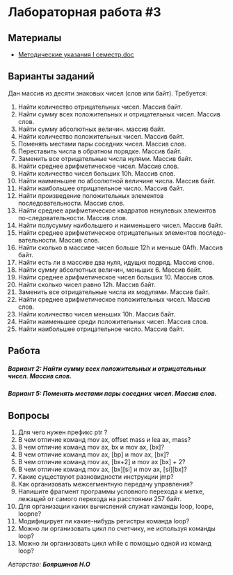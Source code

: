 # Лабораторная работа #3

## Материалы

* [Методические указания I семестр.doc](../%D0%9C%D0%B5%D1%82%D0%BE%D0%B4%D0%B8%D1%87%D0%B5%D1%81%D0%BA%D0%B8%D0%B5%20%D1%83%D0%BA%D0%B0%D0%B7%D0%B0%D0%BD%D0%B8%D1%8F%20I%20%D1%81%D0%B5%D0%BC%D0%B5%D1%81%D1%82%D1%80.doc)

## Варианты заданий
Дан массив из десяти знаковых чисел (слов или байт). Требуется:

1.	Найти количество отрицательных чисел. Массив байт.
2.	Найти сумму всех положительных и отрицательных чисел. Массив слов. 
3.	Найти сумму абсолютных величин. массив байт.
4.	Найти количество положительных чисел. Массив байт.
5.	Поменять местами пары соседних чисел. Массив слов.
6.	Переставить числа в обратном порядке. Массив байт.
7.	Заменить все отрицательные числа нулями. Массив байт.
8.	Найти среднее арифметическое чисел. Массив слов.
9.	Найти количество чисел больших 10h. Массив слов.
10.	Найти наименьшее по абсолютной величине числа. Массив байт.
11.	Найти наибольшее отрицательное число. Массив байт.
12.	Найти произведение положительных элементов последовательности. Массив слов.
13.	Найти среднее арифметическое квадратов ненулевых элементов по-следовательности. Массив слов.
14.	Найти полусумму наибольшего и наименьшего чисел. Массив байт.
15.	Найти среднее арифметическое отрицательных элементов последо-вательности. Массив слов.
16.	Найти сколько в массиве чисел больше 12h и меньше 0Afh. Массив байт.
17.	Найти есть ли в массиве два нуля, идущих подряд. Массив слов.
18.	Найти сумму абсолютных величин, меньших 6. Массив байт.
19.	Найти среднее арифметическое чисел больших 10. Массив слов.
20.	Найти сколько чисел равно 12h. Массив байт.
21.	Заменить все отрицательные числа их модулями. Массив байт.
22.	Найти среднее арифметическое положительных чисел. Массив слов.
23.	Найти количество чисел меньших 10h. Массив байт.
24.	Найти наименьшее среди положительных чисел. Массив слов.
25.	Найти наибольшее отрицательное число. Массив байт.

## Работа
##### Вариант 2: Найти сумму всех положительных и отрицательных чисел. Массив слов. 


##### Вариант 5: Поменять местами пары соседних чисел. Массив слов.

## Вопросы

1.	Для чего нужен префикс ptr ?
2.	В чем отличие команд mov ax, offset mass и lea ax, mass?
3.	В чем отличие команд mov ax, bx и mov ax, [bx]?
4.	В чем отличие команд mov ax, [bp] и mov ax, [bx]?
5.	В чем отличие команд mov ax, [bx+2] и mov ax [bx] + 2?
6.	В чем отличие команд mov ax, [bx][si] и mov ax, [si][bx]?
7.	Какие существуют разновидности инструкции jmp?
8.	Как организовать межсегментную передачу управления?
9.	Напишите фрагмент программы условного перехода к метке, лежащей от самого перехода на расстоянии 257 байт.
10.	Для организации каких вычислений служат каманды loop, loope, loopne?
11.	Модифицирует ли какие-нибудь регистры команда loop?
12.	Можно ли организовать цикл по счетчику, не используя команды loop? 
13.	Можно ли организовать цикл while с помощью одной из команд loop? 

*Авторство: **Бояршинов Н.О***
